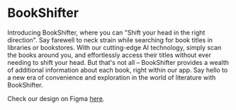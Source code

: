 # BookShifter
Introducing BookShifter, where you can "Shift your head in the right direction". 
Say farewell to neck strain while searching for book titles in libraries or bookstores. With our cutting-edge AI technology, 
simply scan the books around you, and effortlessly access their titles without ever needing to shift your head. 
But that's not all – BookShifter provides a wealth of additional information about each book, right within our app. 
Say hello to a new era of convenience and exploration in the world of literature with BookShifter.

Check our design on Figma [here](https://www.figma.com/file/vB4XwZ9UI6miahHxkWYCEH/Shift-Appens?type=design&node-id=61%3A3989&mode=design&t=UA3roWdBKbOvQAWy-1).
